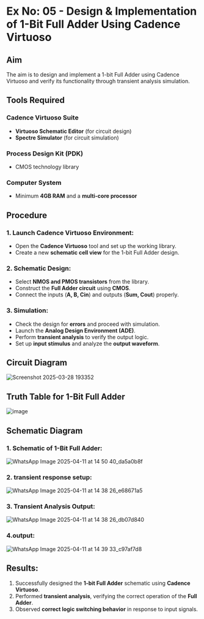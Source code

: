 # Ex No: 05 - Design & Implementation of 1-Bit Full Adder Using Cadence Virtuoso

## Aim
The aim is to design and implement a 1-bit Full Adder using Cadence Virtuoso and verify its functionality through transient analysis simulation.

## Tools Required
### Cadence Virtuoso Suite
- **Virtuoso Schematic Editor** (for circuit design)
- **Spectre Simulator** (for circuit simulation)

### Process Design Kit (PDK)
- CMOS technology library

### Computer System
- Minimum **4GB RAM** and a **multi-core processor**

## Procedure

### 1. Launch Cadence Virtuoso Environment:
- Open the **Cadence Virtuoso** tool and set up the working library.
- Create a new **schematic cell view** for the 1-bit Full Adder design.

### 2. Schematic Design:
- Select **NMOS and PMOS transistors** from the library.
- Construct the **Full Adder circuit** using **CMOS**.
- Connect the inputs (**A, B, Cin**) and outputs (**Sum, Cout**) properly.

### 3. Simulation:
- Check the design for **errors** and proceed with simulation.
- Launch the **Analog Design Environment (ADE)**.
- Perform **transient analysis** to verify the output logic.
- Set up **input stimulus** and analyze the **output waveform**.

## Circuit Diagram
![Screenshot 2025-03-28 193352](https://github.com/user-attachments/assets/08a3dce3-1de0-4f1e-b050-7c3569490edd)


## Truth Table for 1-Bit Full Adder
![image](https://github.com/user-attachments/assets/328fae3c-b83a-4cd6-b394-54323dc59673)


## Schematic Diagram
### 1. Schematic of 1-Bit Full Adder:
![WhatsApp Image 2025-04-11 at 14 50 40_da5a0b8f](https://github.com/user-attachments/assets/485a5fac-15fe-430d-94c1-910c84b300ce)


### 2. transient response setup:
![WhatsApp Image 2025-04-11 at 14 38 26_e68671a5](https://github.com/user-attachments/assets/632433ab-7c6b-492a-9e96-4391fb37f645)


### 3. Transient Analysis Output:
![WhatsApp Image 2025-04-11 at 14 38 26_db07d840](https://github.com/user-attachments/assets/332ab1c1-c887-432b-99dd-b05a0388c804)


### 4.output:
![WhatsApp Image 2025-04-11 at 14 39 33_c97af7d8](https://github.com/user-attachments/assets/3a573cf6-6a91-4464-ab96-5de97e328f12)


## Results:
1. Successfully designed the **1-bit Full Adder** schematic using **Cadence Virtuoso**.
2. Performed **transient analysis**, verifying the correct operation of the **Full Adder**.
3. Observed **correct logic switching behavior** in response to input signals.
